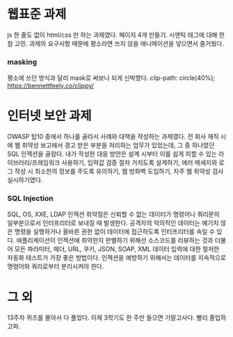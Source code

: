 # 웹표준 과제
js 한 줄도 없이 html/css 만 하는 과제였다. 페이지 4개 만들기. 시맨틱 태그에 대해 한참 고민. 과제의 요구사항 때문에 평소라면 쓰지 않을 애니메이션을 넣으면서 즐거웠다. 

### masking
평소에 쓰던 방식과 달리 mask로 써보니 되게 신박했다.
clip-path: circle(40%);
https://bennettfeely.co/clippy/

# 인터넷 보안 과제
OWASP 탑10 중에서 하나를 골라서 사례와 대책을 작성하는 과제였다.
전 회사 재직 시에 웹 취약성 보고에서 경고 받은 부분을 처리하는 업무가 있었는데,
그 중 하나였던 SQL 인젝션을 골랐다. 내가 작성한 대응 방안은 설계 시부터 이를 쉽게 피할 수 있는 라이브러리/프레임워크 사용하기, 입력값 검증 절차 거치도록 설계하기, 에러 메세지와 로그 작성 시 최소한의 정보를 주도록 유의하기, 웹 방화벽 도입하기, 자주 웹 취약성 검사 실시하기였다.

### SQL Injection
SQL, OS, XXE, LDAP 인젝션 취약점은 신뢰할 수 없는 데이터가 명령어나 쿼리문의 일부분으로서 인터프리터로 보내질 때 발생한다. 공격자의 악의적인 데이터는 예기치 않은 명령을 실행하거나 올바른 권한 없이 데이터에 접근하도록 인터프리터를 속일 수 있다.
애플리케이션이 인젝션에 취약한지 판별하기 위해선 소스코드를 리뷰하는 것과 더불어 모든 파라미터, 헤더, URL, 쿠키, JSON, SOAP, XML 데이터 입력에 대한 철저한 자동화 테스트가 가장 좋은 방법이다. 인젝션을 예방하기 위해서는 데이터를 지속적으로 명령어와 쿼리로부터 분리시켜야 한다.

# 그 외
13주차 퀴즈를 몰아서 다 풀었다. 이제 3학기도 한 주만 들으면 기말고사다. 빨리 졸업하고파.

